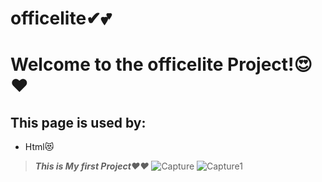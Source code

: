 # officelite✔💕
# Welcome to the officelite Project!😍❤
## This page is used by:
* Html😻
> **_This is My first Project❤❤_**
![Capture](https://user-images.githubusercontent.com/102373879/160149714-f12eec15-3dba-4f92-91d7-bbb78668fde6.PNG)
![Capture1](https://user-images.githubusercontent.com/102373879/160149718-fb496a6f-a167-4854-9b05-c15ab85771f8.PNG)
